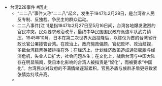 - 台湾228事件 #历史
	- “二二八”事件又称“二二八”起义，发生于1947年2月28日，是台湾省人民反专制、反独裁、争民主的群众运动。
	- 二二八事件[注 1]是指1947年2月27日至5月16日间，台湾各地爆发激烈的官民冲突，民众要求政治改革，最终中华民国国民政府派遣军队武力镇压。1945年10月，日本在第二次世界大战投降后，以陈仪为首的台湾省行政长官公署接管台湾。在政治上，政府施政偏颇、官纪败坏、政治歧视，多数台湾籍菁英被排拒在外；在经济上，计划经济政策造成通货膨胀与经济危机，失业人口扩大，社会问题丛生；在文化上，战后台湾与中国大陆存在明显隔阂，受日本化影响的台湾人被指责是“奴化”，而被要求“中国化”。台湾民众对政府的不满情绪逐渐累积，官民矛盾与族群矛盾更导致紧张情势持续升高。
	-